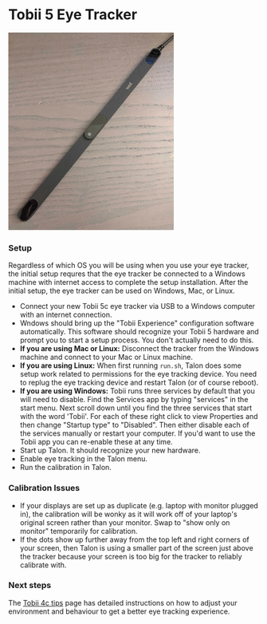 # Tobii 5 Eye Tracker

![Tobii 5 hardware](/img/tobii_5_hardware.png) <!-- .element height="50%" width="50%" -->

### Setup

Regardless of which OS you will be using when you use your eye tracker, the initial setup requres that the eye tracker be connected to a Windows machine with internet access to complete the setup installation. After the initial setup, the eye tracker can be used on Windows, Mac, or Linux.

- Connect your new Tobii 5c eye tracker via USB to a Windows computer with an internet connection.
- Wndows should bring up the "Tobii Experience" configuration software automatically. This software should recognize your Tobii 5 hardware and prompt you to start a setup process. You don't actually need to do this.
- **If you are using Mac or Linux:** Disconnect the tracker from the Windows machine and connect to your Mac or Linux machine.
- **If you are using Linux:** When first running `run.sh`, Talon does some setup work related to permissions for the eye tracking device. You need to replug the eye tracking device and restart Talon (or of course reboot).
- **If you are using Windows:** Tobii runs three services by default that you will need to disable. Find the Services app by typing "services" in the start menu. Next scroll down until you find the three services that start with the word 'Tobii'. For each of these right click to view Properties and then change "Startup type" to "Disabled". Then either disable each of the services manually or restart your computer. If you'd want to use the Tobii app you can re-enable these at any time.
- Start up Talon. It should recognize your new hardware.
- Enable eye tracking in the Talon menu.
- Run the calibration in Talon.

### Calibration Issues

- If your displays are set up as duplicate (e.g. laptop with monitor plugged in), the calibration will be wonky as it will work off of your laptop's original screen rather than your monitor. Swap to "show only on monitor" temporarily for calibration.
- If the dots show up further away from the top left and right corners of your screen, then Talon is using a smaller part of the screen just above the tracker because your screen is too big for the tracker to reliably calibrate with.

### Next steps

The [Tobii 4c tips](../Hardware/tobii_4c.md) page has detailed instructions on how to adjust your environment and behaviour to get a better eye tracking experience.
